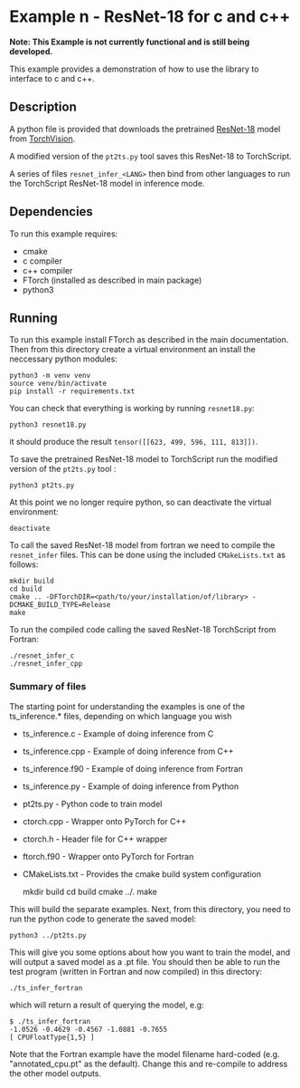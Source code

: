 # Example n - ResNet-18 for c and c++

**Note: This Example is not currently functional and is still being developed.**

This example provides a demonstration of how to use the library to interface to c and c++.

## Description

A python file is provided that downloads the pretrained
[ResNet-18](https://pytorch.org/vision/main/models/generated/torchvision.models.resnet18.html)
model from [TorchVision](https://pytorch.org/vision/stable/index.html).

A modified version of the `pt2ts.py` tool saves this ResNet-18 to TorchScript.

A series of files `resnet_infer_<LANG>` then bind from other languages to run the
TorchScript ResNet-18 model in inference mode.

## Dependencies

To run this example requires:

- cmake
- c compiler
- c++ compiler
- FTorch (installed as described in main package)
- python3

## Running

To run this example install FTorch as described in the main documentation.
Then from this directory create a virtual environment an install the neccessary python
modules:
```
python3 -m venv venv
source venv/bin/activate
pip install -r requirements.txt
```

You can check that everything is working by running `resnet18.py`:
```
python3 resnet18.py
```
it should produce the result `tensor([[623, 499, 596, 111, 813]])`.

To save the pretrained ResNet-18 model to TorchScript run the modified version of the
`pt2ts.py` tool :
```
python3 pt2ts.py
```

At this point we no longer require python, so can deactivate the virtual environment:
```
deactivate
```

To call the saved ResNet-18 model from fortran we need to compile the `resnet_infer`
files.
This can be done using the included `CMakeLists.txt` as follows:
```
mkdir build
cd build
cmake .. -DFTorchDIR=<path/to/your/installation/of/library> -DCMAKE_BUILD_TYPE=Release
make
```

To run the compiled code calling the saved ResNet-18 TorchScript from Fortran:
```
./resnet_infer_c
./resnet_infer_cpp
```

### Summary of files

The starting point for understanding the examples is
one of the ts_inference.* files, depending on which
language you wish

* ts_inference.c   - Example of doing inference from C
* ts_inference.cpp - Example of doing inference from C++
* ts_inference.f90 - Example of doing inference from Fortran
* ts_inference.py  - Example of doing inference from Python

* pt2ts.py - Python code to train model

* ctorch.cpp - Wrapper onto PyTorch for C++
* ctorch.h   - Header file for C++ wrapper
* ftorch.f90 - Wrapper onto PyTorch for Fortran

* CMakeLists.txt - Provides the cmake build system configuration



    mkdir build
    cd build
    cmake ../.
    make

This will build the separate examples. Next, from this directory, you need
to run the python code to generate the saved model:

    python3 ../pt2ts.py

This will give you some options about how you want to train the model, and
will output a saved model as a .pt file. You should then be able to run the test program (written in Fortran and now compiled) in this directory:

    ./ts_infer_fortran

which will return a result of querying the model, e.g:

    $ ./ts_infer_fortran
    -1.0526 -0.4629 -0.4567 -1.0881 -0.7655
    [ CPUFloatType{1,5} ]

Note that the Fortran example have the model filename hard-coded (e.g.
"annotated_cpu.pt" as the default). Change this and re-compile to address
the other model outputs.
